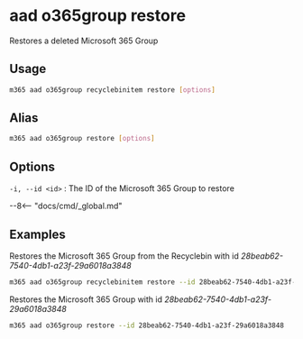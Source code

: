 # aad o365group restore

Restores a deleted Microsoft 365 Group

## Usage

```sh
m365 aad o365group recyclebinitem restore [options]
```

## Alias

```sh
m365 aad o365group restore [options]
```

## Options

`-i, --id <id>`
: The ID of the Microsoft 365 Group to restore

--8<-- "docs/cmd/_global.md"

## Examples

Restores the Microsoft 365 Group from the Recyclebin with id _28beab62-7540-4db1-a23f-29a6018a3848_

```sh
m365 aad o365group recyclebinitem restore --id 28beab62-7540-4db1-a23f-29a6018a3848
```

Restores the Microsoft 365 Group with id _28beab62-7540-4db1-a23f-29a6018a3848_

```sh
m365 aad o365group restore --id 28beab62-7540-4db1-a23f-29a6018a3848
```